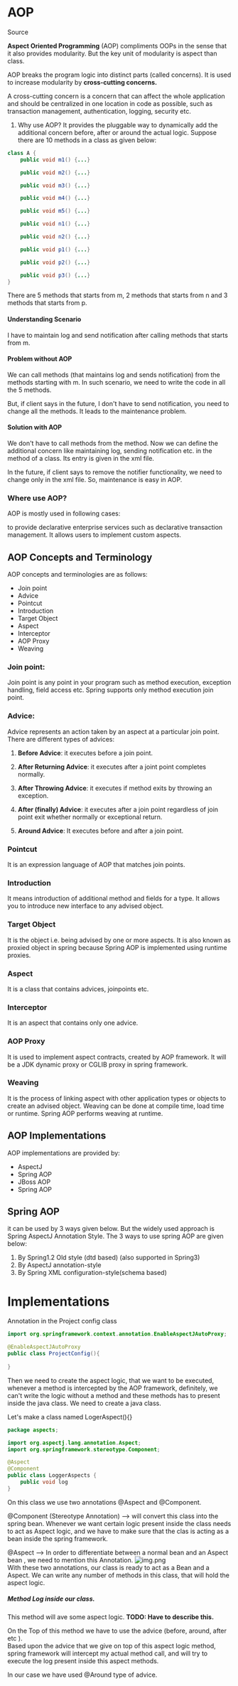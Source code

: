 # AOP

<a herf = "https://www.javatpoint.com/spring-aop-tutorial"> Source </a>
<br>

**Aspect Oriented Programming** (AOP) compliments OOPs in the sense that it also provides modularity. But the key unit of 
modularity is aspect than class.<br>

AOP breaks the program logic into distinct parts (called concerns). It is used to increase modularity by **cross-cutting 
concerns.** <br>

A cross-cutting concern is a concern that can affect the whole application and should be centralized in one location 
in code as possible, such as transaction management, authentication, logging, security etc.<br>

1. Why use AOP?
   It provides the pluggable way to dynamically add the additional concern before, after or around the actual logic.
   Suppose there are 10 methods in a class as given below:

````java
class A {
    public void m1() {...}

    public void m2() {...}

    public void m3() {...}

    public void m4() {...}

    public void m5() {...}

    public void n1() {...}

    public void n2() {...}

    public void p1() {...}

    public void p2() {...}

    public void p3() {...}
}  
````

There are 5 methods that starts from m, 2 methods that starts from n and 3 methods that starts from p.<br>

#### Understanding Scenario

I have to maintain log and send notification after calling methods that starts from m.<br>

#### Problem without AOP

We can call methods (that maintains log and sends notification) from the methods starting with m. In such scenario,
we need to write the code in all the 5 methods.<br>

But, if client says in the future, I don't have to send notification, you need to change all the methods. It leads to
the maintenance problem.

#### Solution with AOP

We don't have to call methods from the method. Now we can define the additional concern like maintaining log,
sending notification etc. in the method of a class. Its entry is given in the xml file.<br>

In the future, if client says to remove the notifier functionality, we need to change only in the xml file. So,
maintenance is easy in AOP.

### Where use AOP?

AOP is mostly used in following cases:

to provide declarative enterprise services such as declarative transaction management.
It allows users to implement custom aspects.

## AOP Concepts and Terminology

AOP concepts and terminologies are as follows:

- Join point
- Advice
- Pointcut
- Introduction
- Target Object
- Aspect
- Interceptor
- AOP Proxy
- Weaving

### Join point:

Join point is any point in your program such as method execution, exception handling, field access etc. Spring supports
only method execution join point.

### Advice:
Advice represents an action taken by an aspect at a particular join point. There are different types of advices:

1. **Before Advice**: it executes before a join point.

2. **After Returning Advice**: it executes after a joint point completes normally.

3. **After Throwing Advice**: it executes if method exits by throwing an exception.

4. **After (finally) Advice**: it executes after a join point regardless of join point exit whether normally or exceptional return.

5. **Around Advice**: It executes before and after a join point.

### Pointcut

It is an expression language of AOP that matches join points.

### Introduction

It means introduction of additional method and fields for a type. It allows you to introduce new interface to any
advised object.

### Target Object

It is the object i.e. being advised by one or more aspects. It is also known as proxied object in spring because Spring
AOP is implemented using runtime proxies.

### Aspect

It is a class that contains advices, joinpoints etc.

### Interceptor

It is an aspect that contains only one advice.

### AOP Proxy

It is used to implement aspect contracts, created by AOP framework. It will be a JDK dynamic proxy or CGLIB proxy in
spring framework.

### Weaving

It is the process of linking aspect with other application types or objects to create an advised object. Weaving can be
done at compile time, load time or runtime. Spring AOP performs weaving at runtime.

## AOP Implementations

AOP implementations are provided by:

- AspectJ
- Spring AOP
- JBoss AOP
- Spring AOP

## Spring AOP

it can be used by 3 ways given below. But the widely used approach is Spring AspectJ Annotation Style. The 3 ways to use
spring AOP are given below:

1. By Spring1.2 Old style (dtd based) (also supported in Spring3)
2. By AspectJ annotation-style
3. By Spring XML configuration-style(schema based)

# Implementations

Annotation in the Project config class

````java
import org.springframework.context.annotation.EnableAspectJAutoProxy;

@EnableAspectJAutoProxy
public class ProjectConfig(){
    
}
````

Then we need to create the aspect logic, that we want to be executed, whenever a method is intercepted by the AOP 
framework, definitely, we can't write the logic without a method and these methods has to present inside the java class.
We need to create a java class. 


Let's make a class named LogerAspect(){}
````java
package aspects;

import org.aspectj.lang.annotation.Aspect;
import org.springframework.stereotype.Component;

@Aspect
@Component
public class LoggerAspects {
    public void log
}

````

On this class we use two annotations @Aspect and @Component.

@Component (Stereotype Annotation) --> will convert this class into the spring bean. Whenever we want certain logic present 
inside the class needs to act as Aspect logic, and we have to make sure that the clas is acting as a bean inside the 
spring framework.

@Aspect --> In order to differentiate between a normal bean and an Aspect bean , we need to mention this Annotation.
![img.png](img.png)
<br>
With these two annotations, our class is ready to act as a Bean and a Aspect. We can write any number of methods
in this class, that will hold the aspect logic. 

##### Method Log inside our class. 
This method will ave some aspect logic. **TODO: Have to describe this.**

On the Top of this method we have to use the advice (before, around, after etc ). <br>
Based upon the advice that we give on top of this aspect logic method, spring framework will intercept my actual method
call, and will try to execute the log present inside this aspect methods. 

In our case we have used @Around type of advice. 


